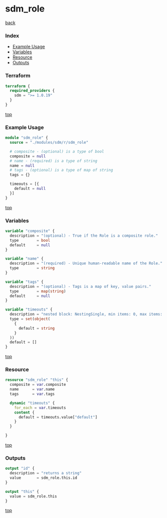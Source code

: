 # sdm_role

[back](../sdm.md)

### Index

- [Example Usage](#example-usage)
- [Variables](#variables)
- [Resource](#resource)
- [Outputs](#outputs)

### Terraform

```terraform
terraform {
  required_providers {
    sdm = ">= 1.0.19"
  }
}
```

[top](#index)

### Example Usage

```terraform
module "sdm_role" {
  source = "./modules/sdm/r/sdm_role"

  # composite - (optional) is a type of bool
  composite = null
  # name - (required) is a type of string
  name = null
  # tags - (optional) is a type of map of string
  tags = {}

  timeouts = [{
    default = null
  }]
}
```

[top](#index)

### Variables

```terraform
variable "composite" {
  description = "(optional) - True if the Role is a composite role."
  type        = bool
  default     = null
}

variable "name" {
  description = "(required) - Unique human-readable name of the Role."
  type        = string
}

variable "tags" {
  description = "(optional) - Tags is a map of key, value pairs."
  type        = map(string)
  default     = null
}

variable "timeouts" {
  description = "nested block: NestingSingle, min items: 0, max items: 0"
  type = set(object(
    {
      default = string
    }
  ))
  default = []
}
```

[top](#index)

### Resource

```terraform
resource "sdm_role" "this" {
  composite = var.composite
  name      = var.name
  tags      = var.tags

  dynamic "timeouts" {
    for_each = var.timeouts
    content {
      default = timeouts.value["default"]
    }
  }

}
```

[top](#index)

### Outputs

```terraform
output "id" {
  description = "returns a string"
  value       = sdm_role.this.id
}

output "this" {
  value = sdm_role.this
}
```

[top](#index)